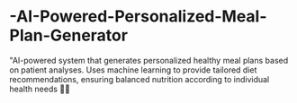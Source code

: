 # -AI-Powered-Personalized-Meal-Plan-Generator
 "AI-powered system that generates personalized healthy meal plans based on patient analyses. Uses machine learning to provide tailored diet recommendations, ensuring balanced nutrition according to individual health needs 👨‍⚕️
